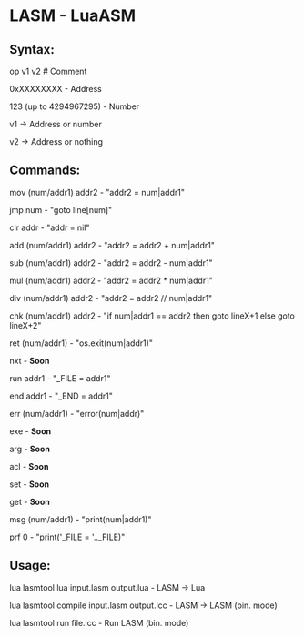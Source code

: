 # LASM - LuaASM

## Syntax:
op v1 v2 # Comment

0xXXXXXXXX - Address

123 (up to 4294967295) - Number

v1 -> Address or number

v2 -> Address or nothing

## Commands:
mov (num/addr1) addr2 - "addr2 = num|addr1"

jmp num - "goto line[num]"

clr addr - "addr = nil"

add (num/addr1) addr2 - "addr2 = addr2 + num|addr1"

sub (num/addr1) addr2 - "addr2 = addr2 - num|addr1"

mul (num/addr1) addr2 - "addr2 = addr2 * num|addr1"

div (num/addr1) addr2 - "addr2 = addr2 // num|addr1"

chk (num/addr1) addr2 - "if num|addr1 == addr2 then goto lineX+1 else goto lineX+2"

ret (num/addr1) - "os.exit(num|addr1)"

nxt - **Soon**

run addr1 - "_FILE = addr1"

end addr1 - "_END = addr1"

err (num/addr1) - "error(num|addr)"

exe - **Soon**

arg - **Soon**

acl - **Soon**

set - **Soon**

get - **Soon**

msg (num/addr1) - "print(num|addr1)"

prf 0 - "print('_FILE = '.._FILE)"

## Usage:
lua lasmtool lua input.lasm output.lua - LASM -> Lua

lua lasmtool compile input.lasm output.lcc - LASM -> LASM (bin. mode)

lua lasmtool run file.lcc - Run LASM (bin. mode)
